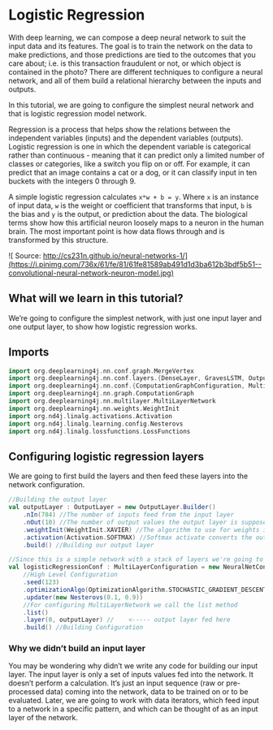 # Logistic Regression

With deep learning, we can compose a deep neural network to suit the input data and its features. The goal is to train the network on the data to make predictions, and those predictions are tied to the outcomes that you care about; i.e. is this transaction fraudulent or not, or which object is contained in the photo? There are different techniques to configure a neural network, and all of them build a relational hierarchy between the inputs and outputs.

In this tutorial, we are going to configure the simplest neural network and that is logistic regression model network.

Regression is a process that helps show the relations between the independent variables \(inputs\) and the dependent variables \(outputs\). Logistic regression is one in which the dependent variable is categorical rather than continuous - meaning that it can predict only a limited number of classes or categories, like a switch you flip on or off. For example, it can predict that an image contains a cat or a dog, or it can classify input in ten buckets with the integers 0 through 9.

A simple logistic regression calculates `x*w + b = y`. Where `x` is an instance of input data, `w` is the weight or coefficient that transforms that input, `b` is the bias and `y` is the output, or prediction about the data. The biological terms show how this artificial neuron loosely maps to a neuron in the human brain. The most important point is how data flows through and is transformed by this structure.

![ Source: http://cs231n.github.io/neural-networks-1/](https://i.pinimg.com/736x/61/fe/81/61fe81589ab491d1d3ba612b3bdf5b51--convolutional-neural-network-neuron-model.jpg)

## What will we learn in this tutorial?

We’re going to configure the simplest network, with just one input layer and one output layer, to show how logistic regression works.

## Imports

```scala
import org.deeplearning4j.nn.conf.graph.MergeVertex
import org.deeplearning4j.nn.conf.layers.{DenseLayer, GravesLSTM, OutputLayer, RnnOutputLayer}
import org.deeplearning4j.nn.conf.{ComputationGraphConfiguration, MultiLayerConfiguration, NeuralNetConfiguration}
import org.deeplearning4j.nn.graph.ComputationGraph
import org.deeplearning4j.nn.multilayer.MultiLayerNetwork
import org.deeplearning4j.nn.weights.WeightInit
import org.nd4j.linalg.activations.Activation
import org.nd4j.linalg.learning.config.Nesterovs
import org.nd4j.linalg.lossfunctions.LossFunctions
```

## Configuring logistic regression layers

We are going to first build the layers and then feed these layers into the network configuration.

```scala
//Building the output layer
val outputLayer : OutputLayer = new OutputLayer.Builder()
    .nIn(784) //The number of inputs feed from the input layer
    .nOut(10) //The number of output values the output layer is supposed to take
    .weightInit(WeightInit.XAVIER) //The algorithm to use for weights initialization
    .activation(Activation.SOFTMAX) //Softmax activate converts the output layer into a probability distribution
    .build() //Building our output layer
```

```scala
//Since this is a simple network with a stack of layers we're going to configure a MultiLayerNetwork
val logisticRegressionConf : MultiLayerConfiguration = new NeuralNetConfiguration.Builder()
    //High Level Configuration
    .seed(123)
    .optimizationAlgo(OptimizationAlgorithm.STOCHASTIC_GRADIENT_DESCENT)
    .updater(new Nesterovs(0.1, 0.9)) 
    //For configuring MultiLayerNetwork we call the list method
    .list() 
    .layer(0, outputLayer) //    <----- output layer fed here
    .build() //Building Configuration
```

### Why we didn’t build an input layer

You may be wondering why didn’t we write any code for building our input layer. The input layer is only a set of inputs values fed into the network. It doesn’t perform a calculation. It’s just an input sequence \(raw or pre-processed data\) coming into the network, data to be trained on or to be evaluated. Later, we are going to work with data iterators, which feed input to a network in a specific pattern, and which can be thought of as an input layer of the network.


